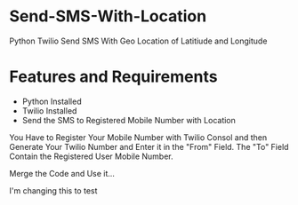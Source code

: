 # Send-SMS-With-Location
Python Twilio Send SMS With Geo Location of Latitiude and Longitude

# Features and Requirements 
- Python Installed 
- Twilio Installed
- Send the SMS to Registered Mobile Number with Location 

You Have to Register Your Mobile Number with Twilio Consol and then Generate Your Twilio Number and Enter it in the "From" Field.
The "To" Field Contain the Registered User Mobile Number.

Merge the Code and Use it...

I'm changing this to test

 
